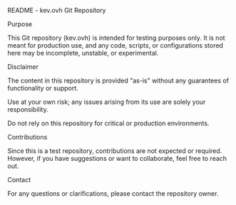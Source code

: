 README - kev.ovh Git Repository

Purpose

This Git repository (kev.ovh) is intended for testing purposes only. It is not meant for production use, and any code, scripts, or configurations stored here may be incomplete, unstable, or experimental.

Disclaimer

The content in this repository is provided "as-is" without any guarantees of functionality or support.

Use at your own risk; any issues arising from its use are solely your responsibility.

Do not rely on this repository for critical or production environments.

Contributions

Since this is a test repository, contributions are not expected or required. However, if you have suggestions or want to collaborate, feel free to reach out.

Contact

For any questions or clarifications, please contact the repository owner.
